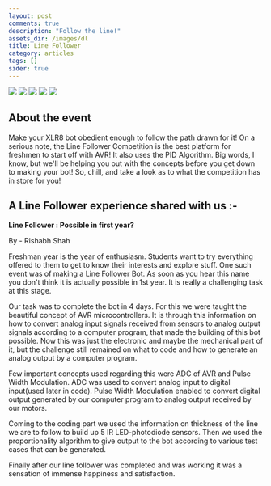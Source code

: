 ```yaml
---
layout: post
comments: true
description: "Follow the line!"
assets_dir: /images/dl
title: Line Follower
category: articles
tags: []
sider: true
---
```


<div id="sliderFrame">
    <div id="slider">
        <img src="{{ site.url }}/images/Line_Follower/LF1.jpg"/>
        <img src="{{ site.url }}/images/Line_Follower/LF2.jpg" />
        <img src="{{ site.url }}/images/Line_Follower/LF3.jpg" />
        <img src="{{ site.url }}/images/Line_Follower/LF4.jpg" />
        <img src="{{ site.url }}/images/Line_Follower/LF5.jpg" />
    </div>
</div>

## About the event

Make your XLR8 bot obedient enough to follow the path drawn for it! 
On a serious note, the Line Follower Competition is the best platform for freshmen to start off with AVR! It also uses the PID Algorithm. Big words, I know, but we'll be helping you out with the concepts before you get down to making your bot! So, chill, and take a look as to what the competition has in store for you!


## A Line Follower experience shared with us :-
__Line Follower : Possible in first year?__  

By - Rishabh Shah


Freshman year is the year of enthusiasm. Students want to try everything offered to them to get to know their interests and explore stuff. One such event was of making a Line Follower Bot. As soon as you hear this name you don't think it is actually possible in 1st year. It is really a challenging task at this stage.

Our task was to complete the bot in 4 days. For this we were taught the beautiful concept of AVR microcontrollers. It is through this information on how to convert analog input signals received from sensors to analog output signals according to a computer program, that made the building of this bot possible. Now this was just the electronic and maybe the mechanical part of it, but the challenge still remained on what to code and how to generate an analog output by a computer program.

Few important concepts used regarding this were ADC of AVR and Pulse Width Modulation. ADC was used to convert analog input to digital input(used later in code). Pulse Width Modulation enabled to convert digital output generated by our computer program to analog output received by our motors.

Coming to the coding part we used the information on thickness of the line we are to follow to build up 5 IR LED-photodiode sensors. Then we used the proportionality algorithm to give output to the bot according to various test cases that can be generated.

Finally after our line follower was completed and was working it was a sensation of immense happiness and satisfaction.

